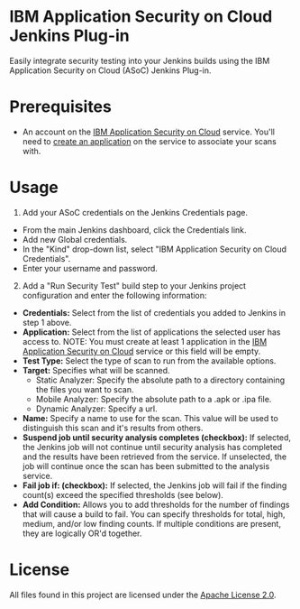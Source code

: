 # IBM Application Security on Cloud Jenkins Plug-in

Easily integrate security testing into your Jenkins builds using the IBM Application Security on Cloud (ASoC) Jenkins Plug-in.

# Prerequisites

- An account on the [IBM Application Security on Cloud](https://www.ibm.com/marketplace/cloud/application-security-on-cloud/) service. You'll need to [create an application](http://www.ibm.com/support/knowledgecenter/SSYJJF_1.0.0/ApplicationSecurityonCloud/ent_create_application.html) on the service to associate your scans with.

# Usage

1. Add your ASoC credentials on the Jenkins Credentials page.
  - From the main Jenkins dashboard, click the Credentials link.
  - Add new Global credentials.
  - In the "Kind" drop-down list, select "IBM Application Security on Cloud Credentials".
  - Enter your username and password.
  
2. Add a "Run Security Test" build step to your Jenkins project configuration and enter the following information:
  - <b>Credentials:</b> Select from the list of credentials you added to Jenkins in step 1 above.
  - <b>Application:</b> Select from the list of applications the selected user has access to. NOTE: You must create at least 1 application in the [IBM Application Security on Cloud](https://appscan.ibmcloud.com) service or this field will be empty.
  - <b>Test Type:</b> Select the type of scan to run from the available options.
  - <b>Target:</b> Specifies what will be scanned.
    - Static Analyzer: Specify the absolute path to a directory containing the files you want to scan.
    - Mobile Analyzer: Specify the absolute path to a .apk or .ipa file.
    - Dynamic Analyzer: Specify a url.
  - <b>Name:</b> Specify a name to use for the scan. This value will be used to distinguish this scan and it's results from others.
  - <b>Suspend job until security analysis completes (checkbox):</b> If selected, the Jenkins job will not continue until security analysis has completed and the results have been retrieved from the service. If unselected, the job will continue once the scan has been submitted to the analysis service.
  - <b>Fail job if: (checkbox):</b> If selected, the Jenkins job will fail if the finding count(s) exceed the specified thresholds (see below).
  - <b>Add Condition:</b> Allows you to add thresholds for the number of findings that will cause a build to fail. You can specify thresholds for total, high, medium, and/or low finding counts. If multiple conditions are present, they are logically OR'd together.

# License

All files found in this project are licensed under the [Apache License 2.0](LICENSE).

